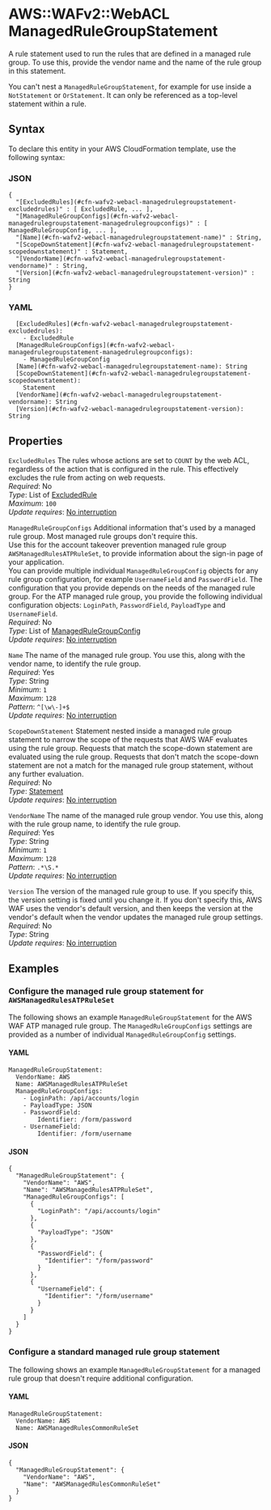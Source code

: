 # AWS::WAFv2::WebACL ManagedRuleGroupStatement<a name="aws-properties-wafv2-webacl-managedrulegroupstatement"></a>

A rule statement used to run the rules that are defined in a managed rule group\. To use this, provide the vendor name and the name of the rule group in this statement\. 

You can't nest a `ManagedRuleGroupStatement`, for example for use inside a `NotStatement` or `OrStatement`\. It can only be referenced as a top\-level statement within a rule\.

## Syntax<a name="aws-properties-wafv2-webacl-managedrulegroupstatement-syntax"></a>

To declare this entity in your AWS CloudFormation template, use the following syntax:

### JSON<a name="aws-properties-wafv2-webacl-managedrulegroupstatement-syntax.json"></a>

```
{
  "[ExcludedRules](#cfn-wafv2-webacl-managedrulegroupstatement-excludedrules)" : [ ExcludedRule, ... ],
  "[ManagedRuleGroupConfigs](#cfn-wafv2-webacl-managedrulegroupstatement-managedrulegroupconfigs)" : [ ManagedRuleGroupConfig, ... ],
  "[Name](#cfn-wafv2-webacl-managedrulegroupstatement-name)" : String,
  "[ScopeDownStatement](#cfn-wafv2-webacl-managedrulegroupstatement-scopedownstatement)" : Statement,
  "[VendorName](#cfn-wafv2-webacl-managedrulegroupstatement-vendorname)" : String,
  "[Version](#cfn-wafv2-webacl-managedrulegroupstatement-version)" : String
}
```

### YAML<a name="aws-properties-wafv2-webacl-managedrulegroupstatement-syntax.yaml"></a>

```
  [ExcludedRules](#cfn-wafv2-webacl-managedrulegroupstatement-excludedrules): 
    - ExcludedRule
  [ManagedRuleGroupConfigs](#cfn-wafv2-webacl-managedrulegroupstatement-managedrulegroupconfigs): 
    - ManagedRuleGroupConfig
  [Name](#cfn-wafv2-webacl-managedrulegroupstatement-name): String
  [ScopeDownStatement](#cfn-wafv2-webacl-managedrulegroupstatement-scopedownstatement): 
    Statement
  [VendorName](#cfn-wafv2-webacl-managedrulegroupstatement-vendorname): String
  [Version](#cfn-wafv2-webacl-managedrulegroupstatement-version): String
```

## Properties<a name="aws-properties-wafv2-webacl-managedrulegroupstatement-properties"></a>

`ExcludedRules`  <a name="cfn-wafv2-webacl-managedrulegroupstatement-excludedrules"></a>
The rules whose actions are set to `COUNT` by the web ACL, regardless of the action that is configured in the rule\. This effectively excludes the rule from acting on web requests\.   
*Required*: No  
*Type*: List of [ExcludedRule](aws-properties-wafv2-webacl-excludedrule.md)  
*Maximum*: `100`  
*Update requires*: [No interruption](https://docs.aws.amazon.com/AWSCloudFormation/latest/UserGuide/using-cfn-updating-stacks-update-behaviors.html#update-no-interrupt)

`ManagedRuleGroupConfigs`  <a name="cfn-wafv2-webacl-managedrulegroupstatement-managedrulegroupconfigs"></a>
Additional information that's used by a managed rule group\. Most managed rule groups don't require this\.  
Use this for the account takeover prevention managed rule group `AWSManagedRulesATPRuleSet`, to provide information about the sign\-in page of your application\.   
You can provide multiple individual `ManagedRuleGroupConfig` objects for any rule group configuration, for example `UsernameField` and `PasswordField`\. The configuration that you provide depends on the needs of the managed rule group\. For the ATP managed rule group, you provide the following individual configuration objects: `LoginPath`, `PasswordField`, `PayloadType` and `UsernameField`\.  
*Required*: No  
*Type*: List of [ManagedRuleGroupConfig](aws-properties-wafv2-webacl-managedrulegroupconfig.md)  
*Update requires*: [No interruption](https://docs.aws.amazon.com/AWSCloudFormation/latest/UserGuide/using-cfn-updating-stacks-update-behaviors.html#update-no-interrupt)

`Name`  <a name="cfn-wafv2-webacl-managedrulegroupstatement-name"></a>
The name of the managed rule group\. You use this, along with the vendor name, to identify the rule group\.  
*Required*: Yes  
*Type*: String  
*Minimum*: `1`  
*Maximum*: `128`  
*Pattern*: `^[\w\-]+$`  
*Update requires*: [No interruption](https://docs.aws.amazon.com/AWSCloudFormation/latest/UserGuide/using-cfn-updating-stacks-update-behaviors.html#update-no-interrupt)

`ScopeDownStatement`  <a name="cfn-wafv2-webacl-managedrulegroupstatement-scopedownstatement"></a>
Statement nested inside a managed rule group statement to narrow the scope of the requests that AWS WAF evaluates using the rule group\. Requests that match the scope\-down statement are evaluated using the rule group\. Requests that don't match the scope\-down statement are not a match for the managed rule group statement, without any further evaluation\.   
*Required*: No  
*Type*: [Statement](aws-properties-wafv2-webacl-statement.md)  
*Update requires*: [No interruption](https://docs.aws.amazon.com/AWSCloudFormation/latest/UserGuide/using-cfn-updating-stacks-update-behaviors.html#update-no-interrupt)

`VendorName`  <a name="cfn-wafv2-webacl-managedrulegroupstatement-vendorname"></a>
The name of the managed rule group vendor\. You use this, along with the rule group name, to identify the rule group\.  
*Required*: Yes  
*Type*: String  
*Minimum*: `1`  
*Maximum*: `128`  
*Pattern*: `.*\S.*`  
*Update requires*: [No interruption](https://docs.aws.amazon.com/AWSCloudFormation/latest/UserGuide/using-cfn-updating-stacks-update-behaviors.html#update-no-interrupt)

`Version`  <a name="cfn-wafv2-webacl-managedrulegroupstatement-version"></a>
The version of the managed rule group to use\. If you specify this, the version setting is fixed until you change it\. If you don't specify this, AWS WAF uses the vendor's default version, and then keeps the version at the vendor's default when the vendor updates the managed rule group settings\.   
*Required*: No  
*Type*: String  
*Update requires*: [No interruption](https://docs.aws.amazon.com/AWSCloudFormation/latest/UserGuide/using-cfn-updating-stacks-update-behaviors.html#update-no-interrupt)

## Examples<a name="aws-properties-wafv2-webacl-managedrulegroupstatement--examples"></a>



### Configure the managed rule group statement for `AWSManagedRulesATPRuleSet`<a name="aws-properties-wafv2-webacl-managedrulegroupstatement--examples--Configure_the_managed_rule_group_statement_for_AWSManagedRulesATPRuleSet_"></a>

The following shows an example `ManagedRuleGroupStatement` for the AWS WAF ATP managed rule group\. The `ManagedRuleGroupConfigs` settings are provided as a number of individual `ManagedRuleGroupConfig` settings\.

#### YAML<a name="aws-properties-wafv2-webacl-managedrulegroupstatement--examples--Configure_the_managed_rule_group_statement_for_AWSManagedRulesATPRuleSet_--yaml"></a>

```
ManagedRuleGroupStatement:
  VendorName: AWS
  Name: AWSManagedRulesATPRuleSet
  ManagedRuleGroupConfigs:
    - LoginPath: /api/accounts/login
    - PayloadType: JSON
    - PasswordField:
        Identifier: /form/password
    - UsernameField:
        Identifier: /form/username
```

#### JSON<a name="aws-properties-wafv2-webacl-managedrulegroupstatement--examples--Configure_the_managed_rule_group_statement_for_AWSManagedRulesATPRuleSet_--json"></a>

```
{
  "ManagedRuleGroupStatement": {
    "VendorName": "AWS",
    "Name": "AWSManagedRulesATPRuleSet",
    "ManagedRuleGroupConfigs": [
      {
        "LoginPath": "/api/accounts/login"
      },
      {
        "PayloadType": "JSON"
      },
      {
        "PasswordField": {
          "Identifier": "/form/password"
        }
      },
      {
        "UsernameField": {
          "Identifier": "/form/username"
        }
      }
    ]
  }
}
```

### Configure a standard managed rule group statement<a name="aws-properties-wafv2-webacl-managedrulegroupstatement--examples--Configure_a_standard_managed_rule_group_statement_"></a>

The following shows an example `ManagedRuleGroupStatement` for a managed rule group that doesn't require additional configuration\. 

#### YAML<a name="aws-properties-wafv2-webacl-managedrulegroupstatement--examples--Configure_a_standard_managed_rule_group_statement_--yaml"></a>

```
ManagedRuleGroupStatement:
  VendorName: AWS
  Name: AWSManagedRulesCommonRuleSet
```

#### JSON<a name="aws-properties-wafv2-webacl-managedrulegroupstatement--examples--Configure_a_standard_managed_rule_group_statement_--json"></a>

```
{
  "ManagedRuleGroupStatement": {
    "VendorName": "AWS",
    "Name": "AWSManagedRulesCommonRuleSet"
  }
}
```